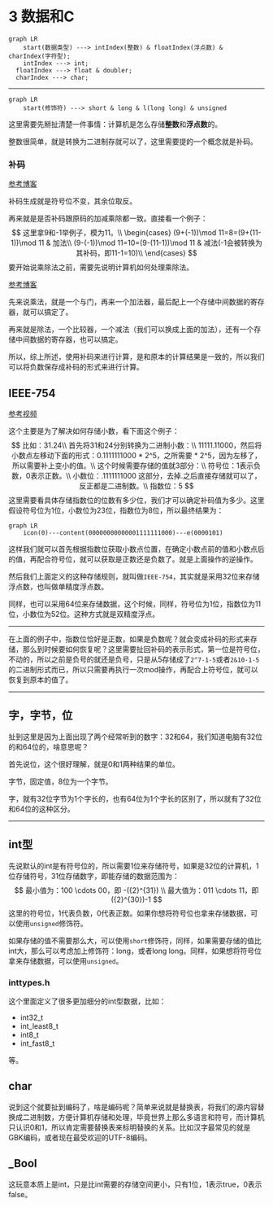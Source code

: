 # 3 数据和C

```mermaid
graph LR
	start(数据类型) ---> intIndex(整数) & floatIndex(浮点数) & charIndex(字符型);
	intIndex ---> int;
  floatIndex ---> float & doubler;
  charIndex ---> char;
```

-----

```mermaid
graph LR
	start(修饰符) ---> short & long & l(long long) & unsigned
```

这里需要先掰扯清楚一件事情：计算机是怎么存储**整数**和**浮点数**的。

整数很简单，就是转换为二进制存就可以了，这里需要提的一个概念就是补码。

### 补码

[参考博客](https://blog.csdn.net/zhuozuozhi/article/details/80896838)

补码生成就是符号位不变，其余位取反。

再来就是是否补码跟原码的加减乘除都一致。直接看一个例子：
$$
这里拿9和-1举例子，模为11。\\
\begin{cases}
(9+(-1))\mod 11=8=(9+(11-1))\mod 11 & 加法\\
(9-(-1))\mod 11=10=(9-(11-1))\mod 11 & 减法(-1会被转换为其补码，即11-1=10)\\
\end{cases}
$$
要开始说乘除法之前，需要先说明计算机如何处理乘除法。

[参考博客](https://www.cnblogs.com/stigerzergold/p/10328472.html)

先来说乘法，就是一个与门，再来一个加法器，最后配上一个存储中间数据的寄存器，就可以搞定了。

再来就是除法，一个比较器，一个减法（我们可以换成上面的加法），还有一个存储中间数据的寄存器，也可以搞定。

所以，综上所述，使用补码来进行计算，是和原本的计算结果是一致的，所以我们可以将负数保存成补码的形式来进行计算。

## IEEE-754

[参考视频](https://www.bilibili.com/video/BV1AE41137TM?from=search&seid=15470314657378542777)

这个主要是为了解决如何存储小数，看下面这个例子：
$$
比如：31.24\\
首先将31和24分别转换为二进制小数：\\
11111.11000，然后将小数点左移动下面的形式：0.1111111000 * 2^5，之所需要 * 2^5，因为左移了，所以需要补上变小的值。\\
这个时候需要存储的值就3部分：\\
符号位：1表示负数，0表示正数。\\
小数位：.1111111000 这部分，去掉.之后直接存储就可以了，反正都是二进制数。\\
指数位：5
$$
这里需要看具体存储指数位的位数有多少位，我们才可以确定补码值为多少。这里假设符号位为1位，小数位为23位，指数位为8位，所以最终结果为：

```mermaid
graph LR
	icon(0)---content(00000000000001111111000)---e(0000101)
```

这样我们就可以首先根据指数位获取小数点位置，在确定小数点前的值和小数点后的值，再配合符号位，就可以获取是正数还是负数了。就是上面操作的逆操作。

然后我们上面定义的这种存储规则，就叫做`IEEE-754`，其实就是采用32位来存储浮点数，也叫做单精度浮点数。

同样，也可以采用64位来存储数据，这个时候，同样，符号位为1位，指数位为11位，小数位为52位。这种方式就是双精度浮点。

------

在上面的例子中，指数位恰好是正数，如果是负数呢？就会变成补码的形式来存储，那么到时候要如何恢复呢？这里需要扯回补码的表示形式，第一位是符号位，不动的，所以之前是负号的就还是负号，只是从5存储成了`2^7-1-5`或者`2&10-1-5`的二进制形式而已，所以只需要再执行一次mod操作，再配合上符号位，就可以恢复到原本的值了。

-------

## 字，字节，位

扯到这里是因为上面出现了两个经常听到的数字：32和64，我们知道电脑有32位的和64位的，啥意思呢？

首先说位，这个很好理解，就是0和1两种结果的单位。

字节，固定值，8位为一个字节。

字，就有32位字节为1个字长的，也有64位为1个字长的区别了，所以就有了32位和64位的这种区分。

-------

## int型

先说默认的int是有符号位的，所以需要1位来存储符号，如果是32位的计算机，1位存储符号，31位存储数字，即能存储的数据范围为：
$$
最小值为：100 \cdots 00，即 -({2}^{31}) \\
最大值为：011 \cdots 11，即 ({2}^{30})-1 
$$
这里的符号位，1代表负数，0代表正数。如果你想将符号位也拿来存储数据，可以使用`unsigned`修饰符。

如果存储的值不需要那么大，可以使用`short`修饰符，同样，如果需要存储的值比int大，那么可以考虑加上修饰符：long，或者long long。同样，如果想将符号位拿来存储数据，可以使用`unsigned`。

### inttypes.h

这个里面定义了很多更加细分的int型数据，比如：

- int32_t
- int_least8_t
- int8_t
- int_fast8_t

等。

## char

说到这个就要扯到编码了，啥是编码呢？简单来说就是替换表，将我们的源内容替换成二进制数，方便计算机存储和处理，毕竟世界上那么多语言和符号，而计算机只认识0和1，所以肯定需要替换表来标明替换的关系。比如汉字最常见的就是GBK编码，或者现在最受欢迎的UTF-8编码。

## _Bool

这玩意本质上是int，只是比int需要的存储空间更小，只有1位，1表示true，0表示false。



